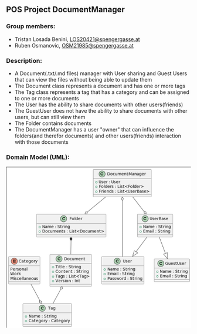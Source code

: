 ## POS Project DocumentManager
### Group members:
- Tristan Losada Benini, LOS20421@spengergasse.at
- Ruben Osmanovic, OSM21985@spengergasse.at

### Description:
- A Document(.txt/.md files) manager with User sharing and Guest Users that can view the files without being able to update them
- The Document class represents a document and has one or more tags
- The Tag class represents a tag that has a category and can be assigned to one or more documents
- The User has the ability to share documents with other users(friends)
- The GuestUser does not have the ability to share documents with other users, but can still view them
- The Folder contains documents
- The DocumentManager has a user "owner" that can influence the folders(and therefor documents) and other users(friends) interaction with those documents

### Domain Model (UML):


![](DomainModel.png)
